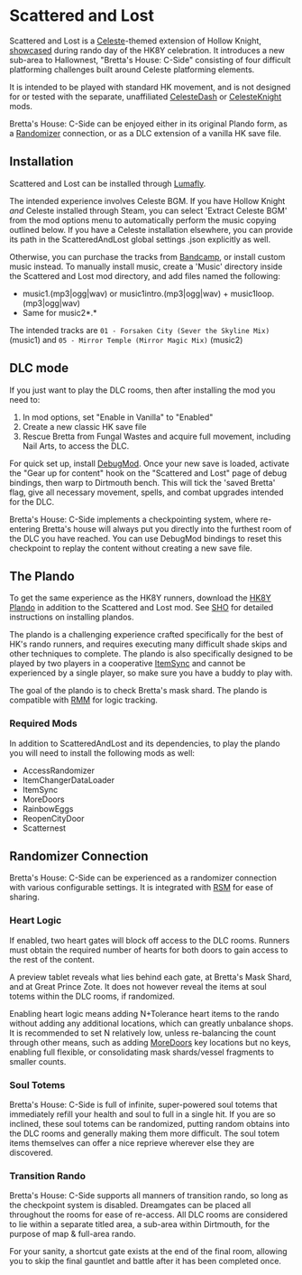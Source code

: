 ﻿# Scattered and Lost

Scattered and Lost is a [Celeste](https://www.celestegame.com/)-themed extension of Hollow Knight, [showcased](https://www.twitch.tv/videos/2387984304?collection=g3fP-sl7JhgoHQ) during rando day of the HK8Y celebration. It introduces a new sub-area to Hallownest, "Bretta's House: C-Side" consisting of four difficult platforming challenges built around Celeste platforming elements.

It is intended to be played with standard HK movement, and is not designed for or tested with the separate, unaffiliated [CelesteDash](https://github.com/kot9pa16lvl/HKCelesteDash) or [CelesteKnight](https://github.com/zoteline/CelesteKnight) mods.

Bretta's House: C-Side can be enjoyed either in its original Plando form, as a [Randomizer](https://github.com/homothetyhk/RandomizerMod) connection, or as a DLC extension of a vanilla HK save file.

## Installation

Scattered and Lost can be installed through [Lumafly](https://themulhima.github.io/Lumafly/).

The intended experience involves Celeste BGM. If you have Hollow Knight _and_ Celeste installed through Steam, you can select 'Extract Celeste BGM' from the mod options menu to automatically perform the music copying outlined below. If you have a Celeste installation elsewhere, you can provide its path in the ScatteredAndLost global settings .json explicitly as well.

Otherwise, you can purchase the tracks from [Bandcamp](https://radicaldreamland.bandcamp.com/album/celeste-b-sides), or install custom music instead. To manually install music, create a 'Music' directory inside the Scattered and Lost mod directory, and add files named the following:

  - music1.(mp3|ogg|wav) or music1intro.(mp3|ogg|wav) + music1loop.(mp3|ogg|wav)
  - Same for music2*.*

The intended tracks are `01 - Forsaken City (Sever the Skyline Mix)` (music1) and `05 - Mirror Temple (Mirror Magic Mix)` (music2)

## DLC mode

If you just want to play the DLC rooms, then after installing the mod you need to:

1)  In mod options, set "Enable in Vanilla" to "Enabled"
2)  Create a new classic HK save file
3)  Rescue Bretta from Fungal Wastes and acquire full movement, including Nail Arts, to access the DLC.

For quick set up, install [DebugMod](https://github.com/TheMulhima/HollowKnight.DebugMod). Once your new save is loaded, activate the "Gear up for content" hook on the "Scattered and Lost" page of debug bindings, then warp to Dirtmouth bench. This will tick the 'saved Bretta' flag, give all necessary movement, spells, and combat upgrades intended for the DLC.

Bretta's House: C-Side implements a checkpointing system, where re-entering Bretta's house will always put you directly into the furthest room of the DLC you have reached. You can use DebugMod bindings to reset this checkpoint to replay the content without creating a new save file.

## The Plando

To get the same experience as the HK8Y runners, download the [HK8Y Plando](https://github.com/dplochcoder/HollowKnight.ScatteredAndLost/blob/main/ScatteredAndLost/Plando/HK8Y%20Scattered%20and%20Lost.zip) in addition to the Scattered and Lost mod. See [SHO](https://www.smallhomothetyorganization.org/rando/plandoguide) for detailed instructions on installing plandos.

The plando is a challenging experience crafted specifically for the best of HK's rando runners, and requires executing many difficult shade skips and other techniques to complete. The plando is also specifically designed to be played by two players in a cooperative [ItemSync](https://github.com/Shadudev/HollowKnight.MultiWorld/blob/master/ItemSyncMod/README.md) and cannot be experienced by a single player, so make sure you have a buddy to play with.

The goal of the plando is to check Bretta's mask shard. The plando is compatible with [RMM](https://github.com/syyePhenomenol/RandoMapMod) for logic tracking.

### Required Mods

In addition to ScatteredAndLost and its dependencies, to play the plando you will need to install the following mods as well:

- AccessRandomizer
- ItemChangerDataLoader
- ItemSync
- MoreDoors
- RainbowEggs
- ReopenCityDoor
- Scatternest

## Randomizer Connection

Bretta's House: C-Side can be experienced as a randomizer connection with various configurable settings. It is integrated with [RSM](https://github.com/BadMagic100/RandoSettingsManager) for ease of sharing.

### Heart Logic

If enabled, two heart gates will block off access to the DLC rooms. Runners must obtain the required number of hearts for both doors to gain access to the rest of the content.

A preview tablet reveals what lies behind each gate, at Bretta's Mask Shard, and at Great Prince Zote. It does not however reveal the items at soul totems within the DLC rooms, if randomized.

Enabling heart logic means adding N+Tolerance heart items to the rando without adding any additional locations, which can greatly unbalance shops. It is recommended to set N relatively low, unless re-balancing the count through other means, such as adding [MoreDoors](https://github.com/dplochcoder/HollowKnight.MoreDoors) key locations but no keys, enabling full flexible, or consolidating mask shards/vessel fragments to smaller counts.

### Soul Totems

Bretta's House: C-Side is full of infinite, super-powered soul totems that immediately refill your health and soul to full in a single hit. If you are so inclined, these soul totems can be randomized, putting random obtains into the DLC rooms and generally making them more difficult. The soul totem items themselves can offer a nice reprieve wherever else they are discovered.

### Transition Rando

Bretta's House: C-Side supports all manners of transition rando, so long as the checkpoint system is disabled. Dreamgates can be placed all throughout the rooms for ease of re-access. All DLC rooms are considered to lie within a separate titled area, a sub-area within Dirtmouth, for the purpose of map & full-area rando.

For your sanity, a shortcut gate exists at the end of the final room, allowing you to skip the final gauntlet and battle after it has been completed once.
